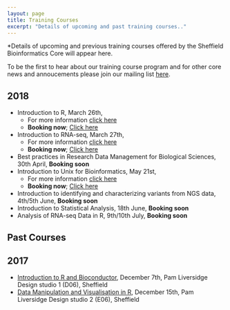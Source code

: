 ```yaml
---
layout: page
title: Training Courses
excerpt: "Details of upcoming and past training courses.."
---
```


*Details of upcoming and previous training courses offered by the Sheffield Bioinformatics Core will appear here. 

To be the first to hear about our training course program and for other core news and annoucements please join our mailing list [here](https://groups.google.com/a/sheffield.ac.uk/forum/#!forum/bioinformatics-core-news/join). 

## 2018


- Introduction to R, March 26th, 
  + For more information [click here](http://sbc.shef.ac.uk/training/r-introduction-2018-03-26/)
  + **Booking now**; [Click here](https://onlineshop.shef.ac.uk/conferences-events/faculty-of-medicine-dentistry-and-health/neuroscience/introduction-to-r )
- Introduction to RNA-seq, March 27th, 
  + For more information [click here](http://sbc.shef.ac.uk/training/rna-seq-introduction-2018-03-27/)
  + **Booking now**; [Click here](https://onlineshop.shef.ac.uk/conferences-events/faculty-of-medicine-dentistry-and-health/neuroscience/introduction-to-rnaseq)
- Best practices in Research Data Management for Biological Sciences, 30th April, **Booking soon**
- Introduction to Unix for Bioinformatics, May 21st,
  + For more information [click here](http://sbc.shef.ac.uk/training/command-line-2018-05-21/)
  + **Booking now**; [Click here](https://onlineshop.shef.ac.uk/conferences-events/faculty-of-medicine-dentistry-and-health/neuroscience/introduction-to-unix-for-bioinformatics)
- Introduction to identifying and characterizing variants from NGS data, 4th/5th June, **Booking soon**
- Introduction to Statistical Analysis, 18th June, **Booking soon**
- Analysis of RNA-seq Data in R, 9th/10th July, **Booking soon**

## Past Courses
## 2017

- [Introduction to R and Bioconductor](r-introduction-2017-12-07), December 7th, Pam Liversidge Design studio 1 (D06), Sheffield
- [Data Manipulation and Visualisation in R](r-tidyverse-2017-12-15), December 15th, Pam Liversidge Design studio 2 (E06), Sheffield


